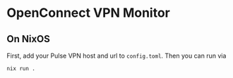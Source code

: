 # OpenConnect VPN Monitor


## On NixOS

First, add your Pulse VPN host and url to `config.toml`. Then you can run via

```
nix run .
```
